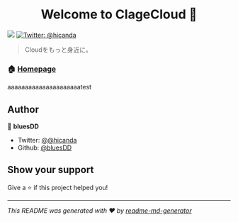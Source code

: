 <h1 align="center">Welcome to ClageCloud 👋</h1>
<p>
  <img src="https://img.shields.io/badge/version-1.1.0-blue.svg?cacheSeconds=2592000" />
  <a href="https://twitter.com/@hicanda">
    <img alt="Twitter: @hicanda" src="https://img.shields.io/twitter/follow/@hicanda.svg?style=social" target="_blank" />
  </a>
</p>

> Cloudをもっと身近に。

### 🏠 [Homepage](https://aws-network.clagecloud.com/)

aaaaaaaaaaaaaaaaaaaaatest

## Author

👤 **bluesDD**

* Twitter: [@@hicanda](https://twitter.com/@hicanda)
* Github: [@bluesDD](https://github.com/bluesDD)

## Show your support

Give a ⭐️ if this project helped you!

***
_This README was generated with ❤️ by [readme-md-generator](https://github.com/kefranabg/readme-md-generator)_
